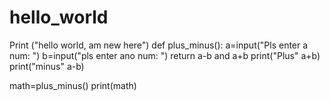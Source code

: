 # hello_world
Print ("hello world, am new here")
def plus_minus():
    a=input("Pls enter a num: ")
    b=input("pls enter ano num: ")
    return a-b and a+b
    print("Plus" a+b)
    print("minus" a-b)

math=plus_minus()
print(math)
